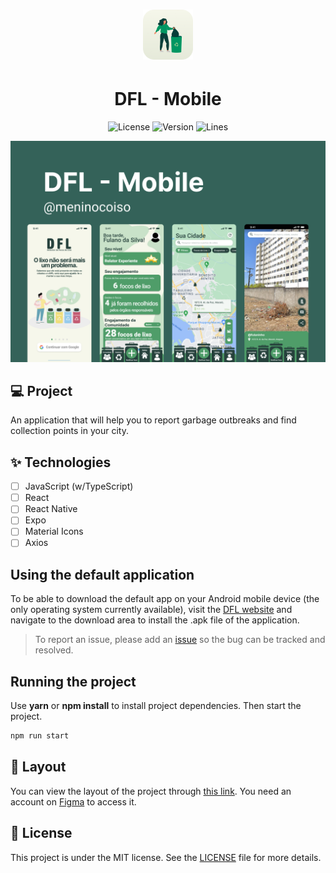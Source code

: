 <h1 align="center">
    <img alt="DFL - Mobile" height="80" title="DFL - Mobile" src=".github/app_icon.png" />
</h1>
<h1 align="center">
  DFL - Mobile
</h1>

<p align="center">
  <img alt="License" src="https://img.shields.io/static/v1?label=license&message=MIT&color=346259&labelColor=26413C">
  
  <img alt="Version" src="https://img.shields.io/static/v1?label=version&message=MOBILE&color=346259&labelColor=26413C">
  
  <img alt="Lines" src="https://img.shields.io/tokei/lines/github/theduardomaciel/dfl-mobile?color=346259&&labelColor=26413C&label=Lines%20of%20code" />
</p>


![cover](.github/cover.png?style=flat)


## 💻 Project
An application that will help you to report garbage outbreaks and find collection points in your city.

## ✨ Technologies

- [ ] JavaScript (w/TypeScript)
- [ ] React
- [ ] React Native
- [ ] Expo
- [ ] Material Icons
- [ ] Axios

## Using the default application

To be able to download the default app on your Android mobile device (the only operating system currently available), visit the [DFL website](https://dfl.vercel.app) and navigate to the download area to install the .apk file of the application.

> To report an issue, please add an [issue](https://github.com/theduardomaciel/dfl-mobile/issues) so the bug can be tracked and resolved.


## Running the project

Use **yarn** or **npm install** to install project dependencies.
Then start the project.

```cl
npm run start
```

## 🔖 Layout

You can view the layout of the project through [this link](https://www.figma.com/file/WSAdXvaBPIDKfDSbqyqvyM/DFL---Mobile?node-id=0%3A1). You need an account on [Figma](http://figma.com/) to access it.

## 📄 License

This project is under the MIT license. See the [LICENSE](LICENSE) file for more details.

<br />

